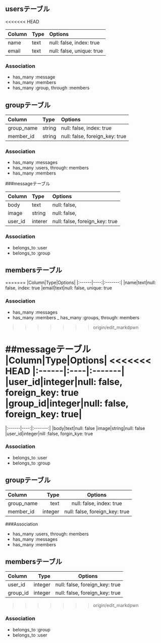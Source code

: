 ## usersテーブル
<<<<<<< HEAD

|Column|Type|Options|
|:------|:----|:-------|
|name|text|null: false, index: true
|email|text|null: false, unique: true|

### Association
- has_many :message
- has_many :members
- has_many :group, through :members


## groupテーブル

|Column|Type|Options|
|:------|:----|:-------|
|group_name|string|null: false, index: true
|member_id|string|null: false, foreign_key: true

### Association
- has_many :messages
- has_many :users, through: members
- has_many :members


###messageテーブル

Column|Type|Options|
|:------|:----|:-------|
|body|text|null: false,
|image|string|null: false,
|user_id|interer|null: false, foreign_key: true

### Association
- belongs_to :user
- belongs_to :group


## membersテーブル
=======
|Column|Type|Options|
|:------|----:|:-------:|
|name|text|null: false, index: true
|email|text|null: false, unique: true

### Association
- has_many :messages
- has_many :members
_ has_many :groups, through: members
>>>>>>> origin/edit_markdpwn

##messageテーブル
|Column|Type|Options|
<<<<<<< HEAD
|:------|:----|:-------|
|user_id|integer|null: false, foreign_key: true
|group_id|integer|null: false, foreign_key: true|
=======
|:------|----:|:-------:|
|body|text|null: false
|image|string|null: false
|user_id|integer|nill :false, forgin_kye: true

### Association
- belongs_to :user
- belongs_to :group

## groupテーブル
|Column|Type|Options|
|:------|----:|:-------:|
|group_name|text|null: false, index: true
|member_id|integer|null: false, foreign_key: true

###Association
- has_many :users, through: members
- has_many :messages
- has_many :members

## membersテーブル
|Column|Type|Options|
|:------|----:|:-------:|
|user_id|integer|null: false, foreign_key: true
|group_id|integer|null: false, foreign_key: true
>>>>>>> origin/edit_markdpwn

### Association
- belongs_to :group
- belongs_to :user

